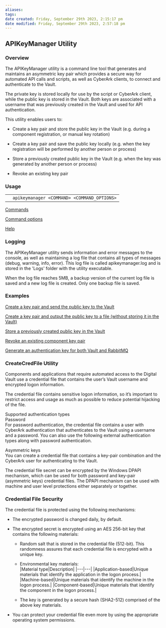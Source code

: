 ```yaml
---
aliases: 
tags: 
date created: Friday, September 29th 2023, 2:15:17 pm
date modified: Friday, September 29th 2023, 2:57:18 pm
---
```


## APIKeyManager Utility

### Overview

The APIKeyManager utility is a command line tool that generates and maintains an asymmetric key pair which provides a secure way for automated API calls and scripts, as well as CyberArk clients, to connect and authenticate to the Vault.

The private key is stored locally for use by the script or CyberArk client, while the public key is stored in the Vault. Both keys are associated with a username that was previously created in the Vault and used for API authentication.

This utility enables users to:

- Create a key pair and store the public key in the Vault (e.g. during a component registration, or manual key rotation)
    
- Create a key pair and save the public key locally (e.g. when the key registration will be performed by another person or process)
    
- Store a previously created public key in the Vault (e.g. when the key was generated by another person or process)
    
- Revoke an existing key pair
    

### Usage

|   |   |
|---|---|
||`apikeymanager <COMMAND> <COMMAND_OPTIONS>`|

[Commands](https://docs.cyberark.com/PAS/Latest/en/Content/PASIMP/APIKeyManager.htm?TocPath=Administrator%7CUtilities%7CUser%20credential%20files%7C_____1#)

[Command options](https://docs.cyberark.com/PAS/Latest/en/Content/PASIMP/APIKeyManager.htm?TocPath=Administrator%7CUtilities%7CUser%20credential%20files%7C_____1#)

[Help](https://docs.cyberark.com/PAS/Latest/en/Content/PASIMP/APIKeyManager.htm?TocPath=Administrator%7CUtilities%7CUser%20credential%20files%7C_____1#)

### Logging

The APIKeyManager utility sends information and error messages to the console, as well as maintaining a log file that contains all types of messages (debug, warning, info, error). This log file is called apikeymanager.log and is stored in the 'Logs' folder with the utility executable.

When the log file reaches 5MB, a backup version of the current log file is saved and a new log file is created. Only one backup file is saved.

### Examples

[Create a key pair and send the public key to the Vault](https://docs.cyberark.com/PAS/Latest/en/Content/PASIMP/APIKeyManager.htm?TocPath=Administrator%7CUtilities%7CUser%20credential%20files%7C_____1#)

[Create a key pair and output the public key to a file (without storing it in the Vault)](https://docs.cyberark.com/PAS/Latest/en/Content/PASIMP/APIKeyManager.htm?TocPath=Administrator%7CUtilities%7CUser%20credential%20files%7C_____1#)

[Store a previously created public key in the Vault](https://docs.cyberark.com/PAS/Latest/en/Content/PASIMP/APIKeyManager.htm?TocPath=Administrator%7CUtilities%7CUser%20credential%20files%7C_____1#)

[Revoke an existing component key pair](https://docs.cyberark.com/PAS/Latest/en/Content/PASIMP/APIKeyManager.htm?TocPath=Administrator%7CUtilities%7CUser%20credential%20files%7C_____1#)

[Generate an authentication key for both Vault and RabbitMQ](https://docs.cyberark.com/PAS/Latest/en/Content/PASIMP/APIKeyManager.htm?TocPath=Administrator%7CUtilities%7CUser%20credential%20files%7C_____1#)

### CreateCredFile Utility

Components and applications that require automated access to the Digital Vault use a credential file that contains the user’s Vault username and encrypted logon information.

The credential file contains sensitive logon information, so it’s important to restrict access and usage as much as possible to reduce potential hijacking of the file.

Supported authentication types  
Password  
For password authentication, the credential file contains a user with CyberArk authentication that authenticates to the Vault using a username and a password. You can also use the following external authentication types along with password authentication.

Asymmetric keys  
You can create a credential file that contains a key-pair combination and the CyberArk user for authenticating to the Vault.

The credential file secret can be encrypted by the Windows DPAPI mechanism, which can be used for both password and key-pair (asymmetric keys) credential files. The DPAPI mechanism can be used with machine and user level protections either separately or together.

### Credential File Security

The credential file is protected using the following mechanisms:

- The encrypted password is changed daily, by default.
    

- The encrypted secret is encrypted using an AES 256-bit key that contains the following materials:
    
    - Random salt that is stored in the credential file (512-bit). This randomness assures that each credential file is encrypted with a unique key.
        
    - Environmental key materials:  
|Material type|Description|
|---|---|
|Application-based|Unique materials that identify the application in the logon process.|
|Machine-based|Unique materials that identify the machine in the logon process.|
|Component-based|Unique materials that identify the component in the logon process.|
    - The key is generated by a secure hash (SHA2-512) comprised of the above key materials.
        
- You can protect your credential file even more by using the appropriate operating system permissions.